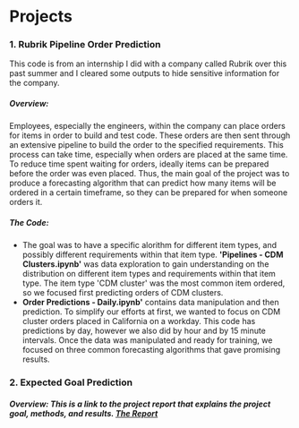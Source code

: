 # Projects

### 1. **Rubrik Pipeline Order Prediction** <br />
  This code is from an internship I did with a company called Rubrik over this past summer and I cleared some outputs to hide sensitive information for the company. <br />
##### _Overview:_ <br />
  Employees, especially the engineers, within the company can place orders for items in order to build and test code. These orders are then sent through an extensive pipeline to build the order to the specified requirements. This process can take time, especially when orders are placed at the same time. To reduce time spent waiting for orders, ideally items can be prepared before the order was even placed. Thus, the main goal of the project was to produce a forecasting algorithm that can predict how many items will be ordered in a certain timeframe, so they can be prepared for when someone orders it. <br />
##### _The Code:_ <br />
  * The goal was to have a specific alorithm for different item types, and possibly different requirements within that item type. **'Pipelines - CDM Clusters.ipynb'** was data exploration to gain understanding on the distribution on different item types and requirements within that item type. The item type 'CDM cluster' was the most common item ordered, so we focused first predicting orders of CDM clusters. <br />
  * **Order Predictions - Daily.ipynb'** contains data manipulation and then prediction. To simplify our efforts at first, we wanted to focus on CDM cluster orders placed in California on a workday. This code has predictions by day, however we also did by hour and by 15 minute intervals. Once the data was manipulated and ready for training, we focused on three common forecasting algorithms that gave promising results.

### 2. **Expected Goal Prediction** <br />
##### _Overview:_ This is a link to the project report that explains the project goal, methods, and results. [The Report](https://docs.google.com/document/d/1bPAh-uQeEXdd-RPVDspWQmzxO4cd1NX5eImcP377p44/edit?usp=sharing)

<br />
